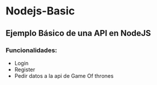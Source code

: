 # Nodejs-Basic

## Ejemplo Básico de una API en NodeJS

### Funcionalidades:

- Login 
- Register 
- Pedir datos a la api de Game Of thrones 
